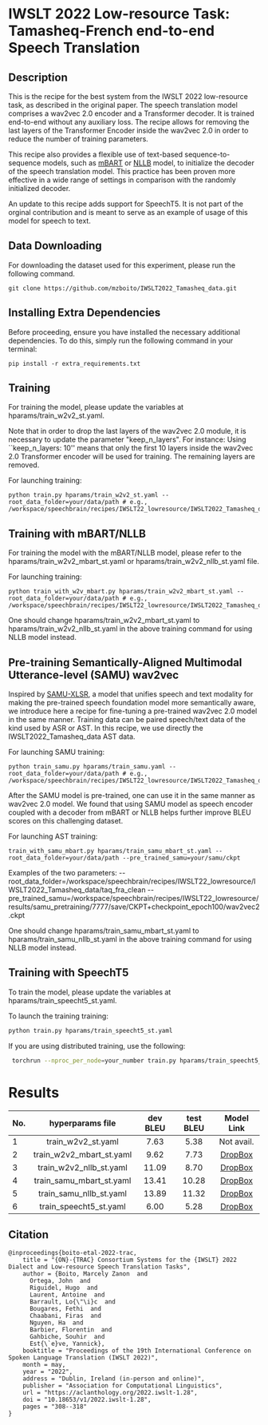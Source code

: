 # IWSLT 2022 Low-resource Task: Tamasheq-French end-to-end Speech Translation


## Description

This is the recipe for the best system from the IWSLT 2022 low-resource task, as described in the original paper.
The speech translation model comprises a wav2vec 2.0 encoder and a Transformer decoder. It is trained end-to-end without any auxiliary loss. The recipe allows for removing the last layers of the Transformer Encoder inside the wav2vec 2.0 in order to reduce the number of training parameters.

This recipe also provides a flexible use of text-based sequence-to-sequence models, such as [mBART](https://huggingface.co/facebook/mbart-large-50-many-to-many-mmt) or [NLLB](https://huggingface.co/facebook/nllb-200-1.3B) model, to initialize the decoder of the speech translation model. This practice has been proven more effective in a wide range of settings in comparison with the randomly initialized decoder.

An update to this recipe adds support for SpeechT5. It is not part of the orginal contribution and is meant to serve as an example of usage of this model for speech to text.

## Data Downloading

For downloading the dataset used for this experiment, please run the following command.

```
git clone https://github.com/mzboito/IWSLT2022_Tamasheq_data.git
```

## Installing Extra Dependencies

Before proceeding, ensure you have installed the necessary additional dependencies. To do this, simply run the following command in your terminal:

```
pip install -r extra_requirements.txt
```

## Training

For training the model, please update the variables at hparams/train_w2v2_st.yaml.

Note that in order to drop the last layers of the wav2vec 2.0 module, it is necessary to update the parameter "keep_n_layers".
For instance: Using ``keep_n_layers: 10'' means that only the first 10 layers inside the wav2vec 2.0 Transformer encoder will be used for training. The remaining layers are removed.

For launching training:
```
python train.py hparams/train_w2v2_st.yaml --root_data_folder=your/data/path # e.g., /workspace/speechbrain/recipes/IWSLT22_lowresource/IWSLT2022_Tamasheq_data/taq_fra_clean/

```

## Training with mBART/NLLB

For training the model with the mBART/NLLB model, please refer to the hparams/train_w2v2_mbart_st.yaml or hparams/train_w2v2_nllb_st.yaml file.

For launching training:
```
python train_with_w2v_mbart.py hparams/train_w2v2_mbart_st.yaml --root_data_folder=your/data/path # e.g., /workspace/speechbrain/recipes/IWSLT22_lowresource/IWSLT2022_Tamasheq_data/taq_fra_clean
```

One should change hparams/train_w2v2_mbart_st.yaml to hparams/train_w2v2_nllb_st.yaml in the above training command for using NLLB model instead.

## Pre-training Semantically-Aligned Multimodal Utterance-level (SAMU) wav2vec

Inspired by [SAMU-XLSR](https://arxiv.org/abs/2205.08180), a model that unifies speech and text modality for making the pre-trained speech foundation model more semantically aware, we introduce here a recipe for fine-tuning a pre-trained wav2vec 2.0 model in the same manner. Training data can be paired speech/text data of the kind used by ASR or AST. In this recipe, we use directly the IWSLT2022_Tamasheq_data AST data.

For launching SAMU training:
```
python train_samu.py hparams/train_samu.yaml --root_data_folder=your/data/path # e.g., /workspace/speechbrain/recipes/IWSLT22_lowresource/IWSLT2022_Tamasheq_data/taq_fra_clean
```

After the SAMU model is pre-trained, one can use it in the same manner as wav2vec 2.0 model. We found that using SAMU model as speech encoder coupled with a decoder from mBART or NLLB helps further improve BLEU scores on this challenging dataset.

For launching AST training:
```
train_with_samu_mbart.py hparams/train_samu_mbart_st.yaml --root_data_folder=your/data/path --pre_trained_samu=your/samu/ckpt
```

Examples of the two parameters:
--root_data_folder=/workspace/speechbrain/recipes/IWSLT22_lowresource/IWSLT2022_Tamasheq_data/taq_fra_clean
--pre_trained_samu=/workspace/speechbrain/recipes/IWSLT22_lowresource/results/samu_pretraining/7777/save/CKPT+checkpoint_epoch100/wav2vec2.ckpt

One should change hparams/train_samu_mbart_st.yaml to hparams/train_samu_nllb_st.yaml in the above training command for using NLLB model instead.

## Training with SpeechT5

To train the model, please update the variables at hparams/train_speecht5_st.yaml.

To launch the training training: 
```bash
python train.py hparams/train_speecht5_st.yaml
```
If you are using distributed training, use the following: 
```bash
 torchrun --nproc_per_node=your_number train.py hparams/train_speecht5_st.yaml --find_unused_parameters
 ```


# Results

| No. | hyperparams file |  dev BLEU | test BLEU | Model Link |
| --- |:----------------:|:---------:|:--------:|:--------:|
| 1 | train_w2v2_st.yaml | 7.63 | 5.38 | Not avail. | Not avail. |
| 2 | train_w2v2_mbart_st.yaml | 9.62 | 7.73 | [DropBox](https://www.dropbox.com/sh/xjo0ou739oksnus/AAAgyrCwywmDRRuUiDnUva2za?dl=0) |
| 3 | train_w2v2_nllb_st.yaml | 11.09 | 8.70 | [DropBox](https://www.dropbox.com/sh/spp2ijgfdbzuz26/AABkJ97e72D7aKzNLTm1qmWEa?dl=0) |
| 4 | train_samu_mbart_st.yaml | 13.41 | 10.28 | [DropBox](https://www.dropbox.com/sh/98s1xyc3chreaw6/AABom3FnwY5SsIvg4en9tWC2a?dl=0) |
| 5 | train_samu_nllb_st.yaml | 13.89 | 11.32 | [DropBox](https://www.dropbox.com/sh/ekkpl9c3kxsgllj/AABa0q2LrJe_o7JF-TTbfxZ-a?dl=0) |
| 6 | train_speecht5_st.yaml | 6.00 | 5.28 | [DropBox](https://www.dropbox.com/scl/fo/q5zx8ah7rzeoz0fg6ea62/h?rlkey=y68eo4faog0nz4t9c4lyxoh4x&dl=0) |

## Citation
```
@inproceedings{boito-etal-2022-trac,
    title = "{ON}-{TRAC} Consortium Systems for the {IWSLT} 2022 Dialect and Low-resource Speech Translation Tasks",
    author = {Boito, Marcely Zanon  and
      Ortega, John  and
      Riguidel, Hugo  and
      Laurent, Antoine  and
      Barrault, Lo{\"\i}c  and
      Bougares, Fethi  and
      Chaabani, Firas  and
      Nguyen, Ha  and
      Barbier, Florentin  and
      Gahbiche, Souhir  and
      Est{\`e}ve, Yannick},
    booktitle = "Proceedings of the 19th International Conference on Spoken Language Translation (IWSLT 2022)",
    month = may,
    year = "2022",
    address = "Dublin, Ireland (in-person and online)",
    publisher = "Association for Computational Linguistics",
    url = "https://aclanthology.org/2022.iwslt-1.28",
    doi = "10.18653/v1/2022.iwslt-1.28",
    pages = "308--318"
}
```
